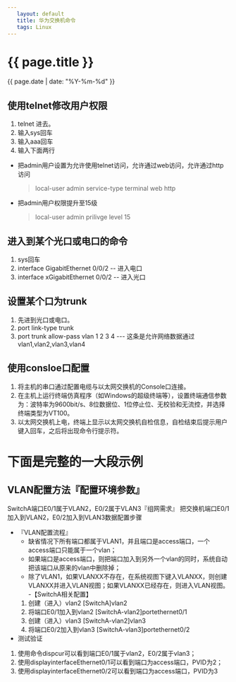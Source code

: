 ```yaml
---
   layout: default
   title: 华为交换机命令
   tags: Linux
---
```


# {{ page.title }}
{{ page.date | date: "%Y-%m-%d"  }}

## 使用telnet修改用户权限
1. telnet 进去。
2. 输入sys回车
3. 输入aaa回车
4. 输入下面两行
  - 把admin用户设置为允许使用telnet访问，允许通过web访问，允许通过http访问
    >local-user admin service-type terminal web http 
  - 把admin用户权限提升至15级
    >local-user admin prilivge level 15
 

## 进入到某个光口或电口的命令
1. sys回车
2. interface GigabitEthernet 0/0/2 -- 进入电口
3. interface xGigabitEthernet 0/0/2 -- 进入光口

## 设置某个口为trunk
1. 先进到光口或电口。
2. port link-type trunk
3. port trunk allow-pass vlan 1 2 3 4 --- 这条是允许网络数据通过vlan1,vlan2,vlan3,vlan4
 
## 使用consloe口配置
1. 将主机的串口通过配置电缆与以太网交换机的Console口连接。
2. 在主机上运行终端仿真程序（如Windows的超级终端等），设置终端通信参数为：波特率为9600bit/s、8位数据位、1位停止位、无校验和无流控，并选择终端类型为VT100。
3. 以太网交换机上电，终端上显示以太网交换机自检信息，自检结束后提示用户键入回车，之后将出现命令行提示符。
 
# 下面是完整的一大段示例
## VLAN配置方法『配置环境参数』
  SwitchA端口E0/1属于VLAN2，E0/2属于VLAN3『组网需求』
  把交换机端口E0/1加入到VLAN2，E0/2加入到VLAN3数据配置步骤
- 『VLAN配置流程』
  - 缺省情况下所有端口都属于VLAN1，并且端口是access端口，一个access端口只能属于一个vlan；
  - 如果端口是access端口，则把端口加入到另外一个vlan的同时，系统自动把该端口从原来的vlan中删除掉；
  - 除了VLAN1，如果VLANXX不存在，在系统视图下键入VLANXX，则创建VLANXX并进入VLAN视图；如果VLANXX已经存在，则进入VLAN视图。
-【SwitchA相关配置】
  1. 创建（进入）vlan2
     [SwitchA]vlan2    
  2. 将端口E0/1加入到vlan2
      [SwitchA-vlan2]portethernet0/1
  3. 创建（进入）vlan3
      [SwitchA-vlan2]vlan3
  4. 将端口E0/2加入到vlan3
     [SwitchA-vlan3]portethernet0/2
- 测试验证
1. 使用命令dispcur可以看到端口E0/1属于vlan2，E0/2属于vlan3；
2. 使用displayinterfaceEthernet0/1可以看到端口为access端口，PVID为2；
3. 使用displayinterfaceEthernet0/2可以看到端口为access端口，PVID为3
